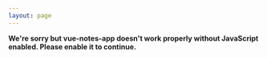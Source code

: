 ```yaml
---
layout: page
---
```


<html lang="">
<head>
    <meta charset="utf-8">
    <meta http-equiv="X-UA-Compatible" content="IE=edge">
    <meta name="viewport" content="width=device-width,initial-scale=1">
    <link rel="icon" href="/favicon.ico">
    <link href="css/app.8761f3ad.css" rel="preload" as="style">
    <link href="js/app.7021987b.js" rel="preload" as="script">
    <link href="js/chunk-vendors.fa962f28.js" rel="preload" as="script">
    <link href="css/app.8761f3ad.css" rel="stylesheet">
</head>
<body>
<noscript><strong>We're sorry but vue-notes-app doesn't work properly without JavaScript enabled. Please enable it to
    continue.</strong></noscript>
<div id="app"></div>
<script src="js/chunk-vendors.fa962f28.js"></script>
<script src="js/app.7021987b.js"></script>
</body>
</html>
